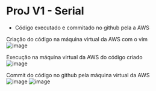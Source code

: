 # ProJ V1 - Serial  

- Código executado e commitado no github pela a AWS
  
Criação do código na máquina virtual da AWS com o vim    
![image](https://user-images.githubusercontent.com/73514316/195466570-8efb5335-d25c-4a3e-9526-74504dcff5f1.png)

Execução na máquina virtual da AWS do código criado  
![image](https://user-images.githubusercontent.com/73514316/195466926-b7490340-9856-4b4b-9171-4fb8cc98de09.png)

Commit do código no github pela máquina virtual da AWS  
![image](https://user-images.githubusercontent.com/73514316/195467160-fa440aa7-c9c9-424d-bc1e-165c3edad8ea.png)
![image](https://user-images.githubusercontent.com/73514316/195467196-25520081-0405-4064-b42d-8ad60c070bc2.png)

